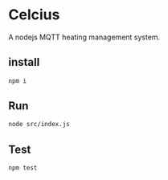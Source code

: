 # Celcius

A nodejs MQTT heating management system.

## install
```bash
npm i
```

## Run
```bash
node src/index.js
```

## Test
```bash
npm test
```

